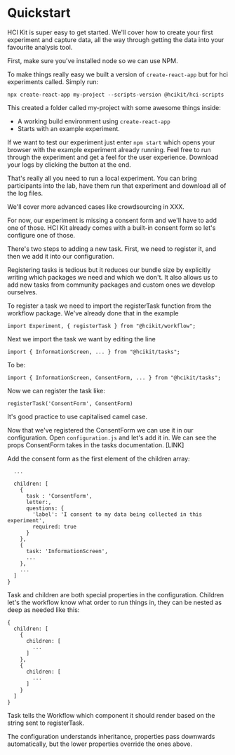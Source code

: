 # Quickstart

HCI Kit is super easy to get started. We'll cover how to create your first experiment and capture data, all the way through getting the data into your favourite analysis tool.

First, make sure you've installed node so we can use NPM.

To make things really easy we built a version of `create-react-app` but for hci experiments called. Simply run:

```
npx create-react-app my-project --scripts-version @hcikit/hci-scripts
```

This created a folder called my-project with some awesome things inside:

- A working build environment using `create-react-app`
- Starts with an example experiment.

If we want to test our experiment just enter `npm start` which opens your browser with the example experiment already running. Feel free to run through the experiment and get a feel for the user experience. Download your logs by clicking the button at the end.

That's really all you need to run a local experiment. You can bring participants into the lab, have them run that experiment and download all of the log files.

We'll cover more advanced cases like crowdsourcing in XXX.

For now, our experiment is missing a consent form and we'll have to add one of those. HCI Kit already comes with a built-in consent form so let's configure one of those.

There's two steps to adding a new task. First, we need to register it, and then we add it into our configuration.

Registering tasks is tedious but it reduces our bundle size by explicitly writing which packages we need and which we don't. It also allows us to add new tasks from community packages and custom ones we develop ourselves.

To register a task we need to import the registerTask function from the workflow package. We've already done that in the example

```
import Experiment, { registerTask } from "@hcikit/workflow";
```

Next we import the task we want by editing the line

```
import { InformationScreen, ... } from "@hcikit/tasks";
```

To be:

```
import { InformationScreen, ConsentForm, ... } from "@hcikit/tasks";
```

Now we can register the task like:

```
registerTask('ConsentForm', ConsentForm)
```

It's good practice to use capitalised camel case.

Now that we've registered the ConsentForm we can use it in our configuration. Open `configuration.js` and let's add it in. We can see the props ConsentForm takes in the tasks documentation. [LINK]

Add the consent form as the first element of the children array:

```{
  ...

  children: [
    {
      task : 'ConsentForm',
      letter:,
      questions: {
        'label': 'I consent to my data being collected in this experiment',
        required: true
      }
    },
    {
      task: 'InformationScreen',
      ...
    },
    ...
  ]
}
```

Task and children are both special properties in the configuration. Children let's the workflow know what order to run things in, they can be nested as deep as needed like this:

```
{
  children: [
    {
      children: [
        ...
      ]
    },
    {
      children: [
        ...
      ]
    }
  ]
}
```

Task tells the Workflow which component it should render based on the string sent to registerTask.

The configuration understands inheritance, properties pass downwards automatically, but the lower properties override the ones above.
